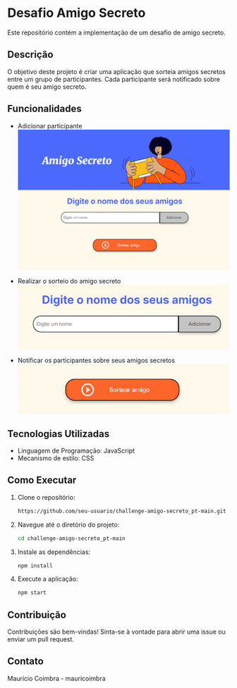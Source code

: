 # Desafio Amigo Secreto

Este repositório contém a implementação de um desafio de amigo secreto.

## Descrição

O objetivo deste projeto é criar uma aplicação que sorteia amigos secretos entre um grupo de participantes. Cada participante será notificado sobre quem é seu amigo secreto.

## Funcionalidades

- Adicionar participante
![Clique na caixa para digitar um nome ](./assets/Captura%20de%20tela%202025-01-28%20224853.png)

- Realizar o sorteio do amigo secreto
![Digite um nome por vez e clique em adicionar](./assets/Captura%20de%20tela%202025-01-28%20225456.png)

- Notificar os participantes sobre seus amigos secretos
![Depois de adicionado os participantes clique em sortear](./assets/Captura%20de%20tela%202025-01-28%20225749.png)

## Tecnologias Utilizadas

- Linguagem de Programação: JavaScript 
- Mecanismo de estilo: CSS


## Como Executar

1. Clone o repositório:
    ```sh
    https://github.com/seu-usuario/challenge-amigo-secreto_pt-main.git
    ```
2. Navegue até o diretório do projeto:
    ```sh
    cd challenge-amigo-secreto_pt-main
    ```
3. Instale as dependências:
    ```sh
    npm install
    ```
4. Execute a aplicação:
    ```sh
    npm start
    ```


## Contribuição

Contribuições são bem-vindas! Sinta-se à vontade para abrir uma issue ou enviar um pull request.


## Contato

Maurício Coimbra - mauricoimbra

